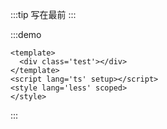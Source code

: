 :::tip 写在最前
:::

:::demo
```vue
<template>
  <div class='test'></div>
</template>
<script lang='ts' setup></script>
<style lang='less' scoped>
</style>
```
:::


<git-talk />
